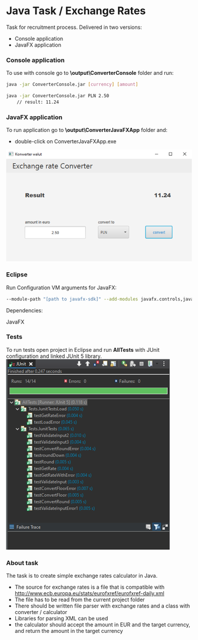 # Java Task / Exchange Rates

Task for recruitment process. Delivered in two versions:
- Console application
- JavaFX application


### Console application

To use with console go to **\output\ConverterConsole** folder and run:
```bash
java -jar ConverterConsole.jar [currency] [amount]
```
```bash
java -jar ConverterConsole.jar PLN 2.50 
    // result: 11.24
```

### JavaFX application

To run application go to **\output\ConverterJavaFXApp** folder and:

- double-click on ConverterJavaFXApp.exe

![Screen GUI](/screens/ExchangeRateConverter2.jpg)

### Eclipse

Run Configuration VM arguments for JavaFX:

```bash
--module-path "[path to javafx-sdk]" --add-modules javafx.controls,javafx.fxml
```
Dependencies:

JavaFX

### Tests

To run tests open project in Eclipse and run **AllTests** with JUnit configuration and linked JUnit 5 library.
![Screen JUnit](/screens/jUnit.jpg)


### About task

The task is to create simple exchange rates calculator in Java.

- The source for exchange rates is a file that is compatible with http://www.ecb.europa.eu/stats/eurofxref/eurofxref-daily.xml
- The file has to be read from the current project folder
- There should be written file parser with exchange rates and a class with converter / calculator
- Libraries for parsing XML can be used
- the calculator should accept the amount in EUR and the target currency, and return the amount in the target currency
